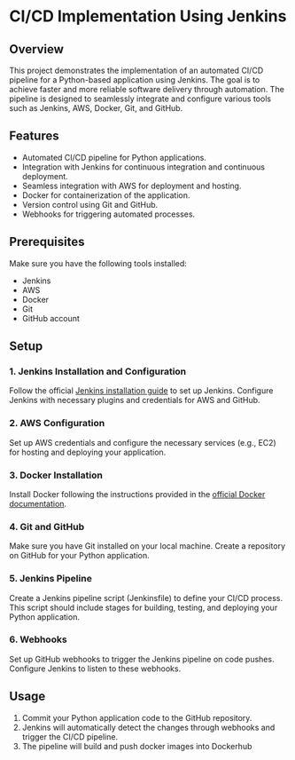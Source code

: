 # CI/CD Implementation Using Jenkins

## Overview

This project demonstrates the implementation of an automated CI/CD pipeline for a Python-based application using Jenkins. The goal is to achieve faster and more reliable software delivery through automation. The pipeline is designed to seamlessly integrate and configure various tools such as Jenkins, AWS, Docker, Git, and GitHub.

## Features

- Automated CI/CD pipeline for Python applications.
- Integration with Jenkins for continuous integration and continuous deployment.
- Seamless integration with AWS for deployment and hosting.
- Docker for containerization of the application.
- Version control using Git and GitHub.
- Webhooks for triggering automated processes.

## Prerequisites

Make sure you have the following tools installed:

- Jenkins
- AWS
- Docker
- Git
- GitHub account

## Setup

### 1. Jenkins Installation and Configuration

Follow the official [Jenkins installation guide](https://www.jenkins.io/doc/book/installing/) to set up Jenkins. Configure Jenkins with necessary plugins and credentials for AWS and GitHub.

### 2. AWS Configuration

Set up AWS credentials and configure the necessary services (e.g., EC2) for hosting and deploying your application.

### 3. Docker Installation

Install Docker following the instructions provided in the [official Docker documentation](https://docs.docker.com/get-docker/).

### 4. Git and GitHub

Make sure you have Git installed on your local machine. Create a repository on GitHub for your Python application.

### 5. Jenkins Pipeline

Create a Jenkins pipeline script (Jenkinsfile) to define your CI/CD process. This script should include stages for building, testing, and deploying your Python application.

### 6. Webhooks

Set up GitHub webhooks to trigger the Jenkins pipeline on code pushes. Configure Jenkins to listen to these webhooks.

## Usage

1. Commit your Python application code to the GitHub repository.
2. Jenkins will automatically detect the changes through webhooks and trigger the CI/CD pipeline.
3. The pipeline will build and push docker images into Dockerhub

